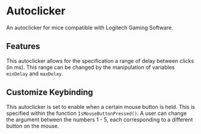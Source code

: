 # Autoclicker
An autoclicker for mice compatible with Logitech Gaming Software.
## Features
This autoclicker allows for the specification a range of delay between clicks (in ms). This range can be changed by the manipulation of variables `minDelay` and `maxDelay`.
## Customize Keybinding
This autoclicker is set to enable when a certain mouse button is held. This is specified within the function `IsMouseButtonPressed()`. A user can change the argument between the numbers 1 - 5, each corresponding to a different button on the mouse.
